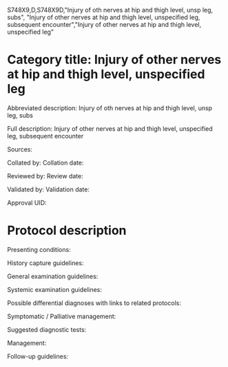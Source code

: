 S748X9,D,S748X9D,"Injury of oth nerves at hip and thigh level, unsp leg, subs", "Injury of other nerves at hip and thigh level, unspecified leg, subsequent encounter","Injury of other nerves at hip and thigh level, unspecified leg"
# Category title: Injury of other nerves at hip and thigh level, unspecified leg

Abbreviated description: Injury of oth nerves at hip and thigh level, unsp leg, subs

Full description: Injury of other nerves at hip and thigh level, unspecified leg, subsequent encounter

Sources:

Collated by:
Collation date:

Reviewed by:
Review date:

Validated by:
Validation date:

Approval UID:

# Protocol description

Presenting conditions:

History capture guidelines:

General examination guidelines:

Systemic examination guidelines:

Possible differential diagnoses with links to related protocols:

Symptomatic / Palliative management:

Suggested diagnostic tests:

Management:

Follow-up guidelines:
